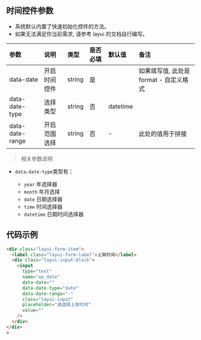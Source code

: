 ## 时间控件参数

- 系统默认内置了快速初始化控件的方法。
- 如果无法满足你当前需求, 请参考 layui 的文档自行编写。

| 参数            | 说明         | 类型   | 是否必填 | 默认值   | 备注                                   |
| :-------------- | :----------- | :----- | :------- | :------- | :------------------------------------- |
| data-date       | 开启时间控件 | string | 是       |          | 如果填写值, 此处是 format - 自定义格式 |
| data-date-type  | 选择类型     | string | 否       | datetime |                                        |
| data-date-range | 开启范围选择 | string | 否       | -        | 此处的值用于拼接                       |

> 相关参数说明

- `data-date-type`类型有：

  - `year` 年选择器
  - `month` 年月选择
  - `date` 日期选择器
  - `time` 时间选择器
  - `datetime` 日期时间选择器

## 代码示例

```html
<div class="layui-form-item">
  <label class="layui-form-label">上架时间</label>
  <div class="layui-input-block">
    <input
      type="text"
      name="up_date"
      data-date=""
      data-date-type="date"
      data-date-range="-"
      class="layui-input"
      placeholder="请选择上架时间"
      value=""
    />
  </div>
</div>
>
```
